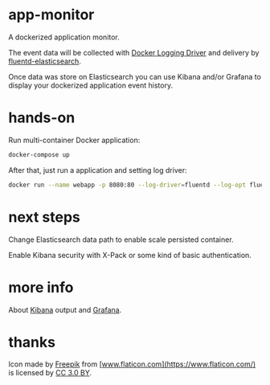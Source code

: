 # app-monitor
A dockerized application monitor.

The event data will be collected with [Docker Logging Driver](https://docs.fluentd.org/v0.12/articles/docker-logging) and delivery by [fluentd-elasticsearch](/bortes/fluentd-elasticsearch/README.md).

Once data was store on Elasticsearch you can use Kibana and/or Grafana to display your dockerized application event history.


# hands-on
Run multi-container Docker application:

```bash
docker-compose up
```


After that, just run a application and setting log driver:

```bash
docker run --name webapp -p 8080:80 --log-driver=fluentd --log-opt fluentd-address=localhost:24224 nginx:alpine
```


# next steps
Change Elasticsearch data path to enable scale persisted container.

Enable Kibana security with X-Pack or some kind of basic authentication.


# more info
About [Kibana](https://www.elastic.co/guide/en/kibana/current/dashboard.html) output and [Grafana](https://grafana.com/dashboards).


# thanks
Icon made by [Freepik](http://www.freepik.com) from [www.flaticon.com](https://www.flaticon.com/) is licensed by [CC 3.0 BY](http://creativecommons.org/licenses/by/3.0/).